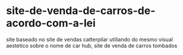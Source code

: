 # site-de-venda-de-carros-de-acordo-com-a-lei
site baseado no site de vendas catterpilar utiliando do mesmo visual aestetico sobre o nome de car hub, site de venda de carros tombados
